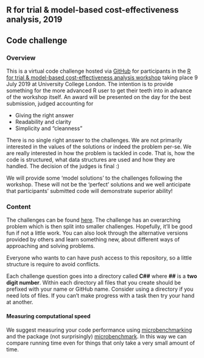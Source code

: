 
<!-- README.md is generated from README.Rmd. Please edit that file -->

## R for trial & model-based cost-effectiveness analysis, 2019

## Code challenge

### Overview

This is a virtual code challenge hosted via
[GitHub](https://github.com/) for participants in the [R for trial &
model-based cost-effectiveness analysis
workshop](http://www.statistica.it/gianluca/teaching/r-hta-workshop/2019/)
taking place 9 July 2019 at University College London. The intention is
to provide something for the more advanced R user to get their teeth
into in advance of the workshop itself. An award will be presented on
the day for the best submission, judged accounting for

  - Giving the right answer
  - Readability and clarity
  - Simplicity and “cleanness”

There is no single right answer to the challenges. We are not primarily
interested in the values of the solutions or indeed the problem per-se.
We are really interested in how the problem is tackled in code. That is,
how the code is structured, what data structures are used and how they
are handled. The decision of the judges is final :)

We will provide some ‘model solutions’ to the challenges following the
workshop. These will not be the ‘perfect’ solutions and we well
anticipate that participants’ submitted code will demonstrate superior
ability\!

### Content

The challenges can be found
[here](http://htmlpreview.github.io/?https://github.com/Health-Economics-in-R/CEA.code.challenge2019/blob/master/challenges.html).
The challenge has an overarching problem which is then split into
smaller challenges. Hopefully, it’ll be good fun if not a little work.
You can also look through the alternative versions provided by others
and learn something new, about different ways of approaching and solving
problems.

Everyone who wants to can have push access to this repository, so a
little structure is require to avoid conflicts.

Each challenge question goes into a directory called **C\#\#** where
**\#\#** is a **two digit number**. Within each directory all files that
you create should be prefixed with your name or GitHub name. Consider
using a directory if you need lots of files. If you can’t make progress
with a task then try your hand at another.

#### Measuring computational speed

We suggest measuring your code performance using
[microbenchmarking](http://adv-r.had.co.nz/Performance.html) and the
package (not surprisingly)
[microbenchmark](https://cran.r-project.org/web/packages/microbenchmark/).
In this way we can compare running time even for things that only take a
very small amount of time.
